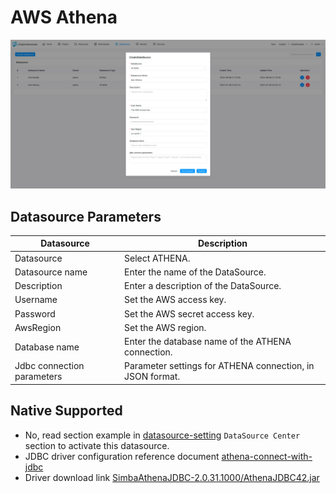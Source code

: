 # AWS Athena

![AWS Athena](../../../../img/new_ui/dev/datasource/athena.png)

## Datasource Parameters

|       **Datasource**       |                      **Description**                      |
|----------------------------|-----------------------------------------------------------|
| Datasource                 | Select ATHENA.                                            |
| Datasource name            | Enter the name of the DataSource.                         |
| Description                | Enter a description of the DataSource.                    |
| Username                   | Set the AWS access key.                                   |
| Password                   | Set the AWS secret access key.                            |
| AwsRegion                  | Set the AWS region.                                       |
| Database name              | Enter the database name of the ATHENA connection.         |
| Jdbc connection parameters | Parameter settings for ATHENA connection, in JSON format. |

## Native Supported

- No, read section example in [datasource-setting](../howto/datasource-setting.md) `DataSource Center` section to activate this datasource.
- JDBC driver configuration reference document [athena-connect-with-jdbc](https://docs.amazonaws.cn/athena/latest/ug/connect-with-jdbc.html)
- Driver download link [SimbaAthenaJDBC-2.0.31.1000/AthenaJDBC42.jar](https://s3.cn-north-1.amazonaws.com.cn/athena-downloads-cn/drivers/JDBC/SimbaAthenaJDBC-2.0.31.1000/AthenaJDBC42.jar)

